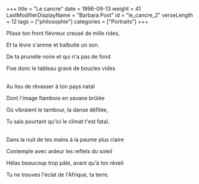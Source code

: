 +++
title = "Le cancre"
date = 1996-09-13
weight = 41
LastModifierDisplayName = "Barbara Post"
id = "le_cancre_2"
verseLength = 12
tags = ["philosophie"]
categories = ["Portraits"]
+++

Plisse ton front fiévreux creusé de mille rides,

Et ta lèvre s'anime et balbutie un son.

De ta prunelle noire et qui n'a pas de fond

Fixe donc le tableau gravé de boucles vides

 \
Au lieu de rêvasser à ton pays natal

Dont l'image flamboie en savane brûlée

Où vibraient le tambour, la danse défilée,

Tu sais pourtant qu'ici le climat t'est fatal.

 \
Dans la nuit de tes mains à la paume plus claire

Contemple avec ardeur les reflets du soleil

Hélas beaucoup trop pâle, avant qu'à ton réveil

Tu ne trouves l'éclat de l'Afrique, ta terre.
